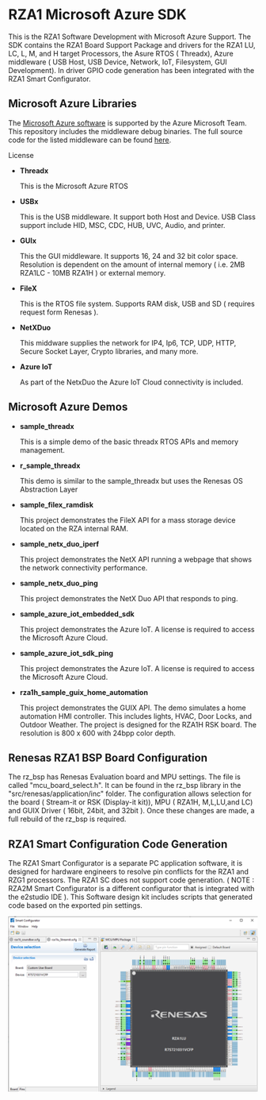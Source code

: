 # RZA1 Microsoft Azure SDK

This is the RZA1 Software Development with Microsoft Azure Support. The SDK contains the RZA1 Board Support Package and drivers for the RZA1 LU, LC, L, M, and H target Processors, the Asure RTOS ( Threadx), Azure middleware ( USB Host, USB Device, Network, IoT, Filesystem, GUI Development). In driver GPIO code generation has been integrated with the RZA1 Smart Configurator.

## Microsoft Azure Libraries

The [Microsoft Azure software](https://azure.microsoft.com/en-us/free/search/?&ef_id=EAIaIQobChMIo6et7eiu8AIVAh-tBh2tygWBEAAYAiAAEgIHcPD_BwE:G:s&OCID=AID2100131_SEM_EAIaIQobChMIo6et7eiu8AIVAh-tBh2tygWBEAAYAiAAEgIHcPD_BwE:G:s&gclid=EAIaIQobChMIo6et7eiu8AIVAh-tBh2tygWBEAAYAiAAEgIHcPD_BwE) is supported by the Azure Microsoft Team.  This repository includes the middleware debug binaries. The full source code for the listed middleware can be found [here](https://github.com/azure-rtos/samples).

License

- **Threadx** 

  This is the Microsoft Azure RTOS

- **USBx**

  This is the USB middleware. It support both Host and Device. USB Class support include HID, MSC, CDC,   HUB, UVC, Audio, and printer.

- **GUIx**

  This the GUI middleware. It supports 16, 24 and 32 bit color space. Resolution is dependent on the amount of internal memory ( i.e. 2MB RZA1LC - 10MB RZA1H ) or external memory. 

- **FileX**

  This is the RTOS file system. Supports RAM disk, USB and SD ( requires request form Renesas ).

- **NetXDuo**

  This middware supplies the network for IP4, Ip6, TCP, UDP, HTTP, Secure Socket Layer, Crypto libraries, and many more.

- **Azure IoT**

  As part of the NetxDuo the Azure IoT Cloud connectivity is included. 

## Microsoft Azure Demos

- **sample_threadx**

  This is a simple demo of the basic threadx RTOS APIs and memory management.

- **r_sample_threadx**

  This demo is similar to the sample_threadx but uses the Renesas OS Abstraction Layer

- **sample_filex_ramdisk**

  This project demonstrates the FileX API for a mass storage device located on the RZA internal RAM.

- **sample_netx_duo_iperf**

  This project demonstrates the NetX API running a webpage that shows the network connectivity performance.

- **sample_netx_duo_ping**

  This project demonstrates the NetX Duo API that responds to ping.

- **sample_azure_iot_embedded_sdk**

  This project demonstrates the Azure IoT. A license is required to access the Microsoft Azure Cloud.

- **sample_azure_iot_sdk_ping**

  This project demonstrates the Azure IoT. A license is required to access the Microsoft Azure Cloud.

- **rza1h_sample_guix_home_automation**

  This project demonstrates the GUIX API. The demo simulates a home automation HMI controller. This includes lights, HVAC, Door Locks, and Outdoor Weather. The project is designed for the RZA1H RSK board. The resolution is 800 x 600 with 24bpp color depth.

## Renesas RZA1 BSP Board Configuration

The rz_bsp has Renesas Evaluation board and MPU settings. The file is called "mcu_board_select.h". It can be found in the rz_bsp library in the "src/renesas/application/inc" folder. The configuration allows selection for the board ( Stream-it or RSK (Display-it kit)), MPU ( RZA1H, M,L,LU,and LC) and GUIX Driver ( 16bit, 24bit, and 32bit ). Once these changes are made, a full rebuild of the rz_bsp is required.

## RZA1 Smart Configuration Code Generation

The RZA1 Smart Configurator is a separate PC application software, it is designed for hardware engineers to resolve pin conflicts for the RZA1 and RZG1 processors. The RZA1 SC does not support code generation. ( NOTE : RZA2M Smart Configurator is a different configurator that is integrated with the e2studio IDE ). This Software design kit includes scripts that generated code based on the exported pin settings. 

![image-20210503181046632](README.assets\image-20210503181046632.png)